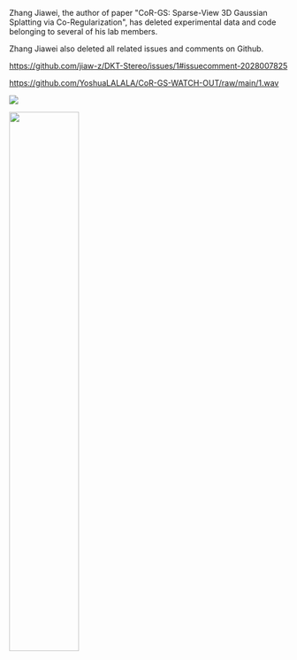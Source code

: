 Zhang  Jiawei, the author of paper "CoR-GS: Sparse-View 3D Gaussian Splatting via Co-Regularization",  has deleted experimental data and code belonging to several of his lab members.

Zhang Jiawei also deleted all related issues and comments on Github.

https://github.com/jiaw-z/DKT-Stereo/issues/1#issuecomment-2028007825

https://github.com/YoshuaLALALA/CoR-GS-WATCH-OUT/raw/main/1.wav

![](https://github.com/user-attachments/assets/bc18ad94-7116-4cce-bb7f-f124911d8310)

<img src="https://github.com/user-attachments/assets/8a14bde4-1d5e-4ed1-aa0d-3fc6b5883295" width="50%" />
